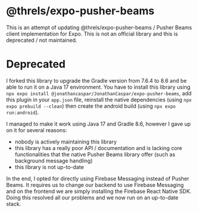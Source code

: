 # @threls/expo-pusher-beams

This is an attempt of updating @threls/expo-pusher-beams / Pusher Beams client implementation for Expo.
This is not an official library and this is deprecated / not maintained.

# Deprecated
I forked this library to upgrade the Gradle version from 7.6.4 to 8.6 and be able to run it on a Java 17 environment. 
You have to install this library using `npx expo install @jonathancaspar/JonathanCaspar/expo-pusher-beams`, add this plugin in your `app.json` file, reinstall the native dependencies (using `npx expo prebuild --clean`) then create the android build (using `npx expo run:android`).

I managed to make it work using Java 17 and Gradle 8.6, however I gave up on it for several reasons:
- nobody is actively maintaining this library
- this library has a really poor API / documentation and is lacking core functionalities that the native Pusher Beams library offer (such as background message handling)
- this library is not up-to-date

In the end, I opted for directly using Firebase Messaging instead of Pusher Beams.
It requires us to change our backend to use Firebase Messaging and on the frontend we are simply installing the Firebase React Native SDK. Doing this resolved all our problems and we now run on an up-to-date stack.